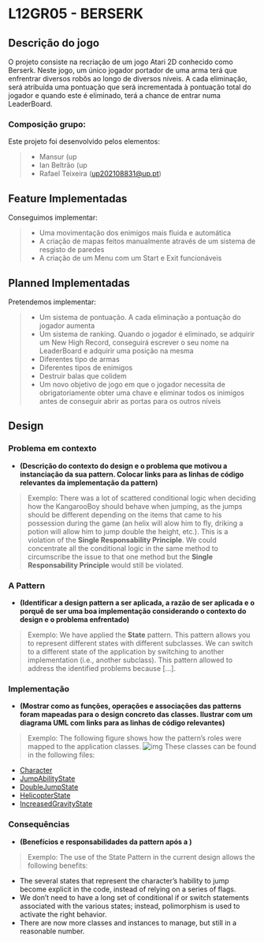 # L12GR05 - BERSERK

## Descrição do jogo
O projeto consiste na recriação de um jogo Atari 2D conhecido como Berserk. Neste jogo, um único jogador portador de uma arma terá que enfrentrar diversos robôs ao longo de diversos níveis.
A cada eliminação, será atribuída uma pontuação que será incrementada à pontuação total do jogador e quando este é eliminado, terá a chance de entrar numa LeaderBoard.


### Composição grupo:
Este projeto foi desenvolvido pelos elementos:
> - Mansur (up
> - Ian Beltrão (up
> - Rafael Teixeira (up202108831@up.pt)

## Feature Implementadas
Conseguimos implementar:
> - Uma movimentação dos enimigos mais fluida e automática
> - A criação de mapas feitos manualmente através de um sistema de resgisto de paredes
> - A criação de um Menu com um Start e Exit funcionáveis

## Planned Implementadas
Pretendemos implementar:
> - Um sistema de pontuação. A cada eliminação a pontuação do jogador aumenta
> - Um sistema de ranking. Quando o jogador é eliminado, se adquirir um New High Record, conseguirá escrever o seu nome na LeaderBoard e adquirir uma posição na mesma
> - Diferentes tipo de armas
> - Diferentes tipos de enimigos
> - Destruir balas que colidem
> - Um novo objetivo de jogo em que o jogador necessita de obrigatoriamente obter uma chave e eliminar todos os inimigos antes de conseguir abrir as portas para os outros níveis

## Design
### Problema em contexto 
- **(Descrição do contexto do design e o problema que motivou a instanciação da sua pattern. Colocar links para as linhas de código relevantes da implementação da pattern)**
> Exemplo: There was a lot of scattered conditional logic when deciding how the KangarooBoy should behave when jumping, as the jumps should be different depending on the items that came to his possession during the game (an helix will alow him to fly, driking a potion will allow him to jump double the height, etc.). This is a violation of the **Single Responsability Principle**. We could concentrate all the conditional logic in the same method to circumscribe the issue to that one method but the **Single Responsability Principle** would still be violated.

### A Pattern 
- **(Identificar a design pattern a ser aplicada, a razão de ser aplicada e o porquê de ser uma boa implementação considerando o contexto do design e o problema enfrentado)**
> Exemplo: We have applied the **State** pattern. This pattern allows you to represent different states with different subclasses. We can switch to a different state of the application by switching to another implementation (i.e., another subclass). This pattern allowed to address the identified problems because […].

### Implementação
- **(Mostrar como as funções, operações e associações das patterns foram mapeadas para o design concreto das classes. Ilustrar com um diagrama UML com links para as linhas de código relevantes)**
> Exemplo: The following figure shows how the pattern’s roles were mapped to the application classes.
![img](https://www.fe.up.pt/~arestivo/page/img/examples/lpoo/state.svg)
These classes can be found in the following files:
- [Character](https://web.fe.up.pt/~arestivo/page/courses/2021/lpoo/template/src/main/java/Character.java)
- [JumpAbilityState](https://web.fe.up.pt/~arestivo/page/courses/2021/lpoo/template/src/main/java/JumpAbilityState.java)
- [DoubleJumpState](https://web.fe.up.pt/~arestivo/page/courses/2021/lpoo/template/src/main/java/DoubleJumpState.java)
- [HelicopterState](https://web.fe.up.pt/~arestivo/page/courses/2021/lpoo/template/src/main/java/HelicopterState.java)
- [IncreasedGravityState](https://web.fe.up.pt/~arestivo/page/courses/2021/lpoo/template/src/main/java/IncreasedGravityState.java)

### Consequências
- **(Benefícios e responsabilidades da pattern após a )**
> Exemplo: The use of the State Pattern in the current design allows the following benefits:

- The several states that represent the character’s hability to jump become explicit in the code, instead of relying on a series of flags.
- We don’t need to have a long set of conditional if or switch statements associated with the various states; instead, polimorphism is used to activate the right behavior.
- There are now more classes and instances to manage, but still in a reasonable number.
